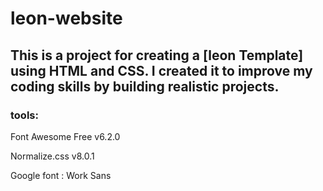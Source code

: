 # leon-website
## This is a project for creating a [leon Template] using HTML and CSS. I created it to improve my coding skills by building realistic projects.
### tools:
Font Awesome Free v6.2.0

Normalize.css v8.0.1

Google font : Work Sans

